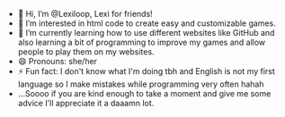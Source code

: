- 👋 Hi, I’m @Lexiloop, Lexi for friends!
- 👀 I’m interested in html code to create easy and customizable games.
- 🌱 I’m currently learning how to use different websites like GitHub and also learning a bit of programming to improve my games and allow people to play them on my websites.
- 😄 Pronouns: she/her
- ⚡ Fun fact: I don't know what I'm doing tbh and English is not my first language so I make mistakes while programming very often hahah
- ...Soooo if you are kind enough to take a moment and give me some advice I'll appreciate it a daaamn lot.

<!---
Lexiloop/Lexiloop is a ✨ special ✨ repository because its `README.md` (this file) appears on your GitHub profile.
You can click the Preview link to take a look at your changes.
--->
